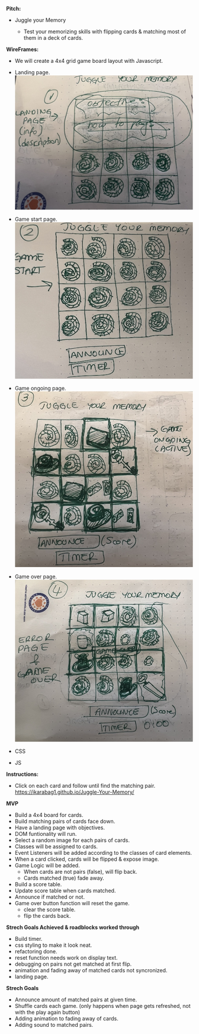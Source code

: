**Pitch:**
- Juggle your Memory

    * Test your memorizing skills with flipping cards & matching most of them in a deck of cards.

**WireFrames:**
* We will create a 4x4 grid game board layout with Javascript.
* Landing page.![WireFrameimg](wireframe/board-img/landing-page.jpg)
* Game start page.![WireFrameimg](wireframe/board-img/game-start-page.jpg)
* Game ongoing page.![WireFrameimg](wireframe/board-img/game-active.jpg)
* Game over page.![WireFrameimg](wireframe/board-img/error-game-over-page.jpg)

* CSS
* JS 

**Instructions:**
* Click on each card and follow until find the matching pair.
https://ikarabag1.github.io/Juggle-Your-Memory/

**MVP**
* Build a 4x4 board for cards.
* Build matching pairs of cards face down.
* Have a landing page with objectives.
* DOM funtionality will run.
* Select a random image for each pairs of cards. 
* Classes will be assigned to cards. 
* Event Listeners will be added according to the classes of card elements. 
* When a card clicked, cards will be flipped & expose image.
* Game Logic will be added.
    - When cards are not pairs (false), will flip back. 
    - Cards matched (true) fade away.
* Build a score table. 
* Update score table when cards matched.
* Announce if matched or not.
* Game over button function will reset the game.
    - clear the score table.
    - flip the cards back.

**Strech Goals Achieved & roadblocks worked through**   
* Build timer.
* css styling to make it look neat.
* refactoring done.
* reset function needs work on display text. 
* debugging on pairs not get matched at first flip. 
* animation and fading away of matched cards not syncronized. 
* landing page. 

**Strech Goals**
* Announce amount of matched pairs at given time.
* Shuffle cards each game. (only happens when page gets refreshed, not with the play again button)
* Adding animation to fading away of cards. 
* Adding sound to matched pairs.

